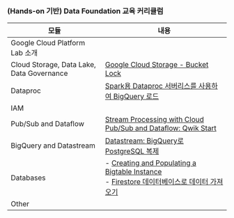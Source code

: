 ### (Hands-on 기반) Data Foundation 교육 커리큘럼

|모듈                           |내용                   |
|------------------------------ |---------------------- |
|Google Cloud Platform Lab 소개  |                      |
|Cloud Storage, Data Lake, Data Governance | [Google Cloud Storage - Bucket Lock](https://partner.cloudskillsboost.google/focuses/42450?catalog_rank=%7B%22rank%22%3A1%2C%22num_filters%22%3A0%2C%22has_search%22%3Atrue%7D&parent=catalog&search_id=46241136&_gl=1*8ue3y*_up*MQ..*_ga*MTY2MjczODI3NC4xNzQ4NDA3ODI0*_ga_2X30ZRBDSG*czE3NDg0MDc4MjQkbzEkZzAkdDE3NDg0MDc4MjQkajYwJGwwJGgw) |
|Dataproc                       | [Spark용 Dataproc 서버리스를 사용하여 BigQuery 로드](https://partner.cloudskillsboost.google/focuses/102961?catalog_rank=%7B%22rank%22%3A1%2C%22num_filters%22%3A0%2C%22has_search%22%3Atrue%7D&parent=catalog&search_id=46241197) |
|IAM                            |                   |
|Pub/Sub and Dataflow           | [Stream Processing with Cloud Pub/Sub and Dataflow: Qwik Start](https://partner.cloudskillsboost.google/focuses/20044?catalog_rank=%7B%22rank%22%3A1%2C%22num_filters%22%3A0%2C%22has_search%22%3Atrue%7D&parent=catalog&search_id=46263153)                  |
|BigQuery and Datastream        | [Datastream: BigQuery로 PostgreSQL 복제](https://partner.cloudskillsboost.google/focuses/61951?catalog_rank=%7B%22rank%22%3A1%2C%22num_filters%22%3A0%2C%22has_search%22%3Atrue%7D&parent=catalog&search_id=46240984)|
|Databases                      | - [Creating and Populating a Bigtable Instance](https://partner.cloudskillsboost.google/focuses/95388?catalog_rank=%7B%22rank%22%3A1%2C%22num_filters%22%3A0%2C%22has_search%22%3Atrue%7D&parent=catalog&search_id=46264522&_gl=1*5o6z94*_up*MQ..*_ga*MTM1MDE2OTgxMi4xNzQ4NDM4NTYy*_ga_2X30ZRBDSG*czE3NDg0Mzg1NjEkbzEkZzAkdDE3NDg0Mzg1NjEkajYwJGwwJGgw) <br> - [Firestore 데이터베이스로 데이터 가져오기]()               |
|Other                          |                   |




